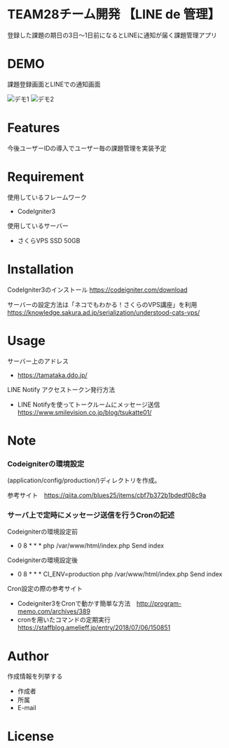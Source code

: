 # TEAM28チーム開発 【LINE de 管理】

登録した課題の期日の3日～1日前になるとLINEに通知が届く課題管理アプリ
 
# DEMO

課題登録画面とLINEでの通知画面

![デモ1](https://user-images.githubusercontent.com/82738762/124778104-aeb4fb80-df7b-11eb-83a8-61592c470bd6.PNG)
![デモ2](https://user-images.githubusercontent.com/82738762/124778115-afe62880-df7b-11eb-969e-3cd11610595f.PNG)

# Features
 
今後ユーザーIDの導入でユーザー毎の課題管理を実装予定
 
# Requirement

使用しているフレームワーク
* CodeIgniter3

使用しているサーバー
* さくらVPS SSD 50GB
 
# Installation

CodeIgniter3のインストール 
https://codeigniter.com/download

サーバーの設定方法は「ネコでもわかる！さくらのVPS講座」を利用
https://knowledge.sakura.ad.jp/serialization/understood-cats-vps/
 
# Usage

サーバー上のアドレス
* https://tamataka.ddo.jp/

LINE Notify アクセストークン発行方法
* LINE Notifyを使ってトークルームにメッセージ送信 https://www.smilevision.co.jp/blog/tsukatte01/
 
# Note
 ### Codeigniterの環境設定
 (application/config/production/)ディレクトリを作成。
 
 参考サイト　https://qiita.com/blues25/items/cbf7b372b1bdedf08c9a
 
 ### サーバ上で定時にメッセージ送信を行うCronの記述
 Codeigniterの環境設定前
 * 0 8 *  *  * php /var/www/html/index.php Send index

 Codeigniterの環境設定後
 * 0 8 * * * CI_ENV=production php /var/www/html/index.php Send index

Cron設定の際の参考サイト
* Codeigniter3をCronで動かす簡単な方法　http://program-memo.com/archives/389
* cronを用いたコマンドの定期実行　https://staffblog.amelieff.jp/entry/2018/07/06/150851
 
# Author
 
作成情報を列挙する
 
* 作成者
* 所属
* E-mail
 
# License


